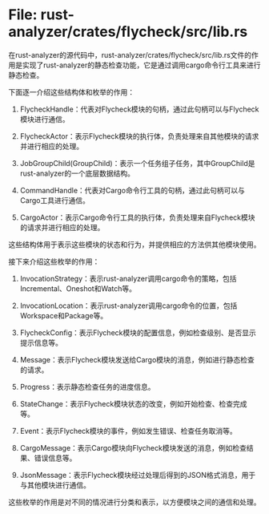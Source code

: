 # File: rust-analyzer/crates/flycheck/src/lib.rs

在rust-analyzer的源代码中，rust-analyzer/crates/flycheck/src/lib.rs文件的作用是实现了rust-analyzer的静态检查功能，它是通过调用cargo命令行工具来进行静态检查。

下面逐一介绍这些结构体和枚举的作用：

1. FlycheckHandle：代表对Flycheck模块的句柄，通过此句柄可以与Flycheck模块进行通信。

2. FlycheckActor：表示Flycheck模块的执行体，负责处理来自其他模块的请求并进行相应的处理。

3. JobGroupChild(GroupChild)：表示一个任务组子任务，其中GroupChild是rust-analyzer的一个底层数据结构。

4. CommandHandle：代表对Cargo命令行工具的句柄，通过此句柄可以与Cargo工具进行通信。

5. CargoActor：表示Cargo命令行工具的执行体，负责处理来自Flycheck模块的请求并进行相应的处理。

这些结构体用于表示这些模块的状态和行为，并提供相应的方法供其他模块使用。

接下来介绍这些枚举的作用：

1. InvocationStrategy：表示rust-analyzer调用cargo命令的策略，包括Incremental、Oneshot和Watch等。

2. InvocationLocation：表示rust-analyzer调用cargo命令的位置，包括Workspace和Package等。

3. FlycheckConfig：表示Flycheck模块的配置信息，例如检查级别、是否显示提示信息等。

4. Message：表示Flycheck模块发送给Cargo模块的消息，例如进行静态检查的请求。

5. Progress：表示静态检查任务的进度信息。

6. StateChange：表示Flycheck模块状态的改变，例如开始检查、检查完成等。

7. Event：表示Flycheck模块的事件，例如发生错误、检查任务取消等。

8. CargoMessage：表示Cargo模块向Flycheck模块发送的消息，例如检查结果、错误信息等。

9. JsonMessage：表示Flycheck模块经过处理后得到的JSON格式消息，用于与其他模块进行通信。

这些枚举的作用是对不同的情况进行分类和表示，以方便模块之间的通信和处理。

